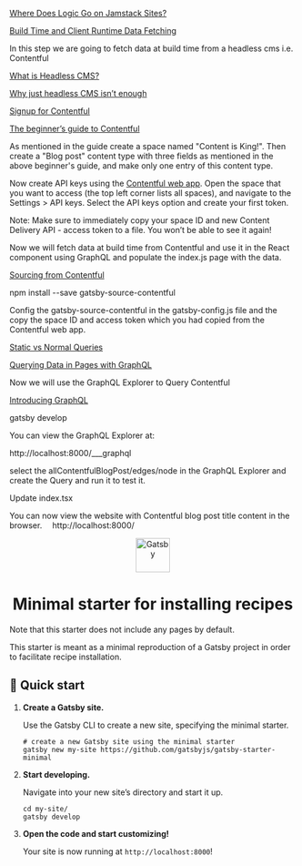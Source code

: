 [Where Does Logic Go on Jamstack Sites?](https://css-tricks.com/where-does-logic-go-on-jamstack-sites/)

[Build Time and Client Runtime Data Fetching](https://www.gatsbyjs.com/docs/data-fetching/)

In this step we are going to fetch data at build time from a headless cms i.e. Contentful

[What is Headless CMS?](https://www.contentful.com/r/knowledgebase/what-is-headless-cms/)

[Why just headless CMS isn’t enough](https://www.contentful.com/resources/why-just-headless-cms-isnt-enough/)

[Signup for Contentful](https://www.contentful.com/sign-up/)

[The beginner’s guide to Contentful](https://www.contentful.com/help/contentful-101/)

As mentioned in the guide create a space named "Content is King!". Then create a "Blog post" content type with three fields as mentioned in the above beginner's guide, and make only one entry of this content type.

Now create API keys using the [Contentful web app](https://app.contentful.com/). Open the space that you want to access (the top left corner lists all spaces), and navigate to the Settings > API keys. Select the API keys option and create your first token.

Note: Make sure to immediately copy your space ID and new Content Delivery API - access token to a file. You won’t be able to see it again!

Now we will fetch data at build time from Contentful and use it in the React component using GraphQL and populate the index.js page with the data.

[Sourcing from Contentful](https://www.gatsbyjs.com/docs/sourcing-from-contentful/)

npm install --save gatsby-source-contentful

Config the gatsby-source-contentful in the gatsby-config.js file and the copy the space ID and access token which you had copied from the Contentful web app.

[Static vs Normal Queries](https://www.gatsbyjs.com/docs/static-vs-normal-queries/)

[Querying Data in Pages with GraphQL](https://www.gatsbyjs.com/docs/page-query/)

Now we will use the GraphQL Explorer to Query Contentful

[Introducing GraphQL](https://www.gatsbyjs.com/tutorial/part-five/#introducing-graphiql)

gatsby develop

You can view the GraphQL Explorer at:

http://localhost:8000/___graphql

select the allContentfulBlogPost/edges/node in the GraphQL Explorer and create the Query and run it to test it.

Update index.tsx

You can now view the website with Contentful blog post title content in the browser.
⠀
http://localhost:8000/




<p align="center">
  <a href="https://www.gatsbyjs.org">
    <img alt="Gatsby" src="https://www.gatsbyjs.org/monogram.svg" width="60" />
  </a>
</p>
<h1 align="center">
  Minimal starter for installing recipes
</h1>

Note that this starter does not include any pages by default.

This starter is meant as a minimal reproduction of a Gatsby project in order to facilitate recipe installation.

## 🚀 Quick start

1.  **Create a Gatsby site.**

    Use the Gatsby CLI to create a new site, specifying the minimal starter.

    ```shell
    # create a new Gatsby site using the minimal starter
    gatsby new my-site https://github.com/gatsbyjs/gatsby-starter-minimal
    ```

2.  **Start developing.**

    Navigate into your new site’s directory and start it up.

    ```shell
    cd my-site/
    gatsby develop
    ```

3.  **Open the code and start customizing!**

    Your site is now running at `http://localhost:8000`!
